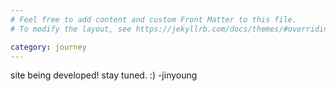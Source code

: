 ```yaml
---
# Feel free to add content and custom Front Matter to this file.
# To modify the layout, see https://jekyllrb.com/docs/themes/#overriding-theme-defaults

category: journey
---
```


site being developed! stay tuned. :) -jinyoung
